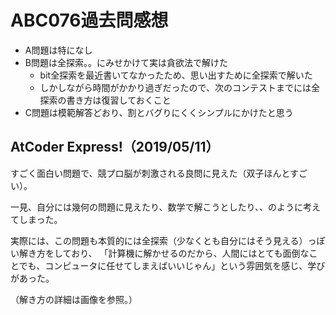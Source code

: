 # ABC076過去問感想

- A問題は特になし
- B問題は全探索。。にみせかけて実は貪欲法で解けた
    - bit全探索を最近書いてなかったため、思い出すために全探索で解いた
    - しかしながら時間がかかり過ぎだったので、次のコンテストまでには全探索の書き方は復習しておくこと
- C問題は模範解答どおり、割とバグりにくくシンプルにかけたと思う

## AtCoder Express!（2019/05/11）

すごく面白い問題で、競プロ脳が刺激される良問に見えた（双子ほんとすごい）。

一見、自分には幾何の問題に見えたり、数学で解こうとしたり、、のように考えてしまった。

実際には、この問題も本質的には全探索（少なくとも自分にはそう見える）っぽい解き方をしており、
「計算機に解かせるのだから、人間にはとても面倒なことでも、コンピュータに任せてしまえばいいじゃん」という雰囲気を感じ、学びがあった。

（解き方の詳細は画像を参照。）

